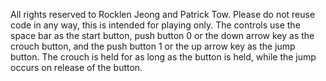 All rights reserved to Rocklen Jeong and Patrick Tow. Please do not reuse code in any way, this is intended for playing only. The controls use the space bar as the start button, push button 0 or the down arrow key as the crouch button, and the push button 1 or the up arrow key as the jump button. The crouch is held for as long as the button is held, while the jump occurs on release of the button.
